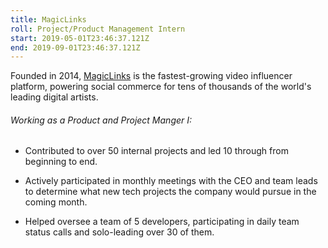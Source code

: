 ```yaml
---
title: MagicLinks
roll: Project/Product Management Intern
start: 2019-05-01T23:46:37.121Z
end: 2019-09-01T23:46:37.121Z
---
```


Founded in 2014, [MagicLinks](https://www.magiclinks.com/) is the fastest-growing video influencer platform, powering social commerce for tens of thousands of the world's leading digital artists. 

###### Working as a Product and Project Manger I:

- Contributed to over 50 internal projects and led 10 through from beginning to end.

- Actively participated in monthly meetings with the CEO and team leads to determine what new tech projects the company would pursue in the coming month.

- Helped oversee a team of 5 developers, participating in daily team status calls and solo-leading over 30 of them.